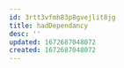 ```yaml
---
id: 3rtt3vfmh83p8gvejlit8jg
title: hadDependancy
desc: ''
updated: 1672687048072
created: 1672687048072
---
```

